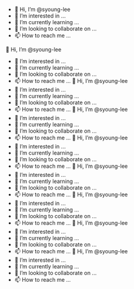 - 👋 Hi, I’m @syoung-lee
- 👀 I’m interested in ...
- 🌱 I’m currently learning ...
- 💞️ I’m looking to collaborate on ...
- 📫 How to reach me ...

<!---
syoung-lee/syoung-lee is a ✨ special ✨ repository because its `README.md` (this file) appears on your GitHub profile.
You can click the Preview link to take a look at your changes.
--->

👋 Hi, I’m @syoung-lee
- 👀 I’m interested in ...
- 🌱 I’m currently learning ...
- 💞️ I’m looking to collaborate on ...
- 📫 How to reach me ...
👋 Hi, I’m @syoung-lee
- 👀 I’m interested in ...
- 🌱 I’m currently learning ...
- 💞️ I’m looking to collaborate on ...
- 📫 How to reach me ...
👋 Hi, I’m @syoung-lee
- 👀 I’m interested in ...
- 🌱 I’m currently learning ...
- 💞️ I’m looking to collaborate on ...
- 📫 How to reach me ...
👋 Hi, I’m @syoung-lee
- 👀 I’m interested in ...
- 🌱 I’m currently learning ...
- 💞️ I’m looking to collaborate on ...
- 📫 How to reach me ...
👋 Hi, I’m @syoung-lee
- 👀 I’m interested in ...
- 🌱 I’m currently learning ...
- 💞️ I’m looking to collaborate on ...
- 📫 How to reach me ...
👋 Hi, I’m @syoung-lee
- 👀 I’m interested in ...
- 🌱 I’m currently learning ...
- 💞️ I’m looking to collaborate on ...
- 📫 How to reach me ...
👋 Hi, I’m @syoung-lee
- 👀 I’m interested in ...
- 🌱 I’m currently learning ...
- 💞️ I’m looking to collaborate on ...
- 📫 How to reach me ...
👋 Hi, I’m @syoung-lee
- 👀 I’m interested in ...
- 🌱 I’m currently learning ...
- 💞️ I’m looking to collaborate on ...
- 📫 How to reach me ...

